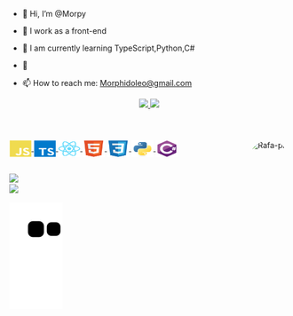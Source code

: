 - 👋 Hi, I’m @Morpy

- 🙈 I work as a front-end

- 🌱 I am currently learning TypeScript,Python,C#

- 💞️ 

- 📫 How to reach me: Morphidoleo@gmail.com




<div align="center">
  <a href="https://github.com/Morphi007">
  <img height="180em" src="https://github-readme-stats.vercel.app/api?username=Morphi007&show_icons=true&theme=dracula&include_all_commits=true&count_private=true"/>
  <img height="180em" src="https://github-readme-stats.vercel.app/api/top-langs/?username=Morphi007&layout=compact&langs_count=7&theme=dracula"/>
</div>

 #
 <div style="display: inline_block"><br>
  <img align="center" alt="Rafa-Js" height="30" width="40" src="https://raw.githubusercontent.com/devicons/devicon/master/icons/javascript/javascript-plain.svg">
  <img align="center" alt="Rafa-Ts" height="30" width="40" src="https://raw.githubusercontent.com/devicons/devicon/master/icons/typescript/typescript-plain.svg">
  <img align="center" alt="Rafa-React" height="30" width="40" src="https://raw.githubusercontent.com/devicons/devicon/master/icons/react/react-original.svg">
  <img align="center" alt="Rafa-HTML" height="30" width="40" src="https://raw.githubusercontent.com/devicons/devicon/master/icons/html5/html5-original.svg">
  <img align="center" alt="Rafa-CSS" height="30" width="40" src="https://raw.githubusercontent.com/devicons/devicon/master/icons/css3/css3-original.svg">
  <img align="center" alt="Rafa-Python" height="30" width="40" src="https://raw.githubusercontent.com/devicons/devicon/master/icons/python/python-original.svg">
  <img align="center" alt="Rafa-Csharp" height="30" width="40" src="https://raw.githubusercontent.com/devicons/devicon/master/icons/csharp/csharp-original.svg">
  <img align="right" alt="Rafa-pic" height="150" style="border-radius:50px;" 
       src="https://media2.giphy.com/media/SS8CV2rQdlYNLtBCiF/giphy.gif?cid=ecf05e472s0xkzx2h3otc4useuynurvj81q3b4em3k15ol7y&rid=giphy.gif&ct=g">
</div>
  
  ##
  
<div> 
<a href="https://instagram.com/Morphi_007" target="_blank"><img src="https://img.shields.io/badge/-Instagram-%23E4405F?style=for-the-badge&logo=instagram&logoColor=white" target="_blank"></a>
 <br>
 <a href = "mailto:morphidoleo@gmail.com"><img src="https://img.shields.io/badge/-Gmail-%23333?style=for-the-badge&logo=gmail&logoColor=white" target="_blank"></a>
  
 
  ![Snake animation](https://github.com/rafaballerini/rafaballerini/blob/output/github-contribution-grid-snake.svg)
 
</div>

